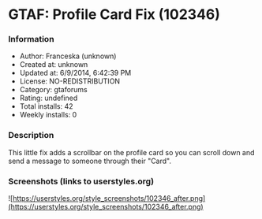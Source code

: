 # GTAF: Profile Card Fix (102346)

### Information
- Author: Franceska (unknown)
- Created at: unknown
- Updated at: 6/9/2014, 6:42:39 PM
- License: NO-REDISTRIBUTION
- Category: gtaforums
- Rating: undefined
- Total installs: 42
- Weekly installs: 0


### Description
This little fix adds a scrollbar on the profile card so you can scroll down and send a message to someone through their "Card".


### Screenshots (links to userstyles.org)
![https://userstyles.org/style_screenshots/102346_after.png](https://userstyles.org/style_screenshots/102346_after.png)


